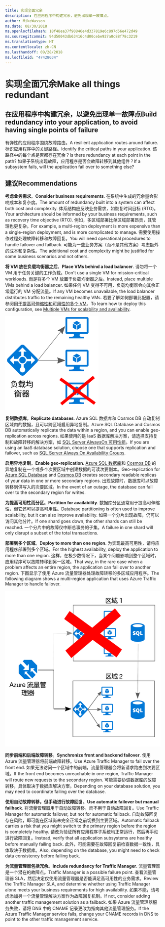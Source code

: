```yaml
---
title: 实现全面冗余
description: 在应用程序中构建冗余，避免出现单一故障点。
author: MikeWasson
ms.date: 08/30/2018
ms.openlocfilehash: 18f48ea37f90846e4d337819e6c897d56e472d49
ms.sourcegitcommit: 94d50043db63416c4d00cebe927a0c88f78c3219
ms.translationtype: HT
ms.contentlocale: zh-CN
ms.lasthandoff: 09/28/2018
ms.locfileid: "47428034"
---
```

# <a name="make-all-things-redundant"></a><span data-ttu-id="bc354-103">实现全面冗余</span><span class="sxs-lookup"><span data-stu-id="bc354-103">Make all things redundant</span></span>

## <a name="build-redundancy-into-your-application-to-avoid-having-single-points-of-failure"></a><span data-ttu-id="bc354-104">在应用程序中构建冗余，以避免出现单一故障点</span><span class="sxs-lookup"><span data-stu-id="bc354-104">Build redundancy into your application, to avoid having single points of failure</span></span>

<span data-ttu-id="bc354-105">有弹性的应用程序围绕故障路由。</span><span class="sxs-lookup"><span data-stu-id="bc354-105">A resilient application routes around failure.</span></span> <span data-ttu-id="bc354-106">标识应用程序中的关键路径。</span><span class="sxs-lookup"><span data-stu-id="bc354-106">Identify the critical paths in your application.</span></span> <span data-ttu-id="bc354-107">该路径中的每个点是否都存在冗余？</span><span class="sxs-lookup"><span data-stu-id="bc354-107">Is there redundancy at each point in the path?</span></span> <span data-ttu-id="bc354-108">如果子系统出现故障，应用程序是否会故障转移到其他组件？</span><span class="sxs-lookup"><span data-stu-id="bc354-108">If a subsystem fails, will the application fail over to something else?</span></span>

## <a name="recommendations"></a><span data-ttu-id="bc354-109">建议</span><span class="sxs-lookup"><span data-stu-id="bc354-109">Recommendations</span></span> 

<span data-ttu-id="bc354-110">**考虑业务需求**。</span><span class="sxs-lookup"><span data-stu-id="bc354-110">**Consider business requirements**.</span></span> <span data-ttu-id="bc354-111">在系统中生成的冗余量会影响成本和复杂度。</span><span class="sxs-lookup"><span data-stu-id="bc354-111">The amount of redundancy built into a system can affect both cost and complexity.</span></span> <span data-ttu-id="bc354-112">体系结构应反映业务需求，如恢复时间目标 (RTO)。</span><span class="sxs-lookup"><span data-stu-id="bc354-112">Your architecture should be informed by your business requirements, such as recovery time objective (RTO).</span></span> <span data-ttu-id="bc354-113">例如，多区域部署比单区域部署昂贵，其管理也更复杂。</span><span class="sxs-lookup"><span data-stu-id="bc354-113">For example, a multi-region deployment is more expensive than a single-region deployment, and is more complicated to manage.</span></span> <span data-ttu-id="bc354-114">需要使用操作过程处理故障转移和故障回复。</span><span class="sxs-lookup"><span data-stu-id="bc354-114">You will need operational procedures to handle failover and failback.</span></span> <span data-ttu-id="bc354-115">可能为一些业务方案（而不是其他方案）考虑额外的成本和复杂性。</span><span class="sxs-lookup"><span data-stu-id="bc354-115">The additional cost and complexity might be justified for some business scenarios and not others.</span></span>

<span data-ttu-id="bc354-116">**将 VM 放在负载均衡器之后**。</span><span class="sxs-lookup"><span data-stu-id="bc354-116">**Place VMs behind a load balancer**.</span></span> <span data-ttu-id="bc354-117">请勿将一个 VM 用于任务关键的工作负载。</span><span class="sxs-lookup"><span data-stu-id="bc354-117">Don't use a single VM for mission-critical workloads.</span></span> <span data-ttu-id="bc354-118">而是将多个 VM 放置于负载均衡器之后。</span><span class="sxs-lookup"><span data-stu-id="bc354-118">Instead, place multiple VMs behind a load balancer.</span></span> <span data-ttu-id="bc354-119">如果任何 VM 变得不可用，负载均衡器会向其余正常运行的 VM 分配流量。</span><span class="sxs-lookup"><span data-stu-id="bc354-119">If any VM becomes unavailable, the load balancer distributes traffic to the remaining healthy VMs.</span></span> <span data-ttu-id="bc354-120">若要了解如何部署此配置，请参阅[用于提高可伸缩性和可用性的多个 VM][multi-vm-blueprint]。</span><span class="sxs-lookup"><span data-stu-id="bc354-120">To learn how to deploy this configuration, see [Multiple VMs for scalability and availability][multi-vm-blueprint].</span></span>

![](./images/load-balancing.svg)

<span data-ttu-id="bc354-121">**复制数据库**。</span><span class="sxs-lookup"><span data-stu-id="bc354-121">**Replicate databases**.</span></span> <span data-ttu-id="bc354-122">Azure SQL 数据库和 Cosmos DB 自动复制区域内的数据，且可以跨区域启用异地复制。</span><span class="sxs-lookup"><span data-stu-id="bc354-122">Azure SQL Database and Cosmos DB automatically replicate the data within a region, and you can enable geo-replication across regions.</span></span> <span data-ttu-id="bc354-123">如果使用的是 IaaS 数据库解决方案，请选择支持复制和故障转移的解决方案，如 [SQL Server AlwaysOn 可用性组][sql-always-on]。</span><span class="sxs-lookup"><span data-stu-id="bc354-123">If you are using an IaaS database solution, choose one that supports replication and failover, such as [SQL Server Always On Availability Groups][sql-always-on].</span></span> 

<span data-ttu-id="bc354-124">**启用异地复制**。</span><span class="sxs-lookup"><span data-stu-id="bc354-124">**Enable geo-replication**.</span></span> <span data-ttu-id="bc354-125">[Azure SQL 数据库][sql-geo-replication]和 [Cosmos DB][cosmosdb-geo-replication] 的异地复制在一个或多个次要区域中创建数据的可读次要副本。</span><span class="sxs-lookup"><span data-stu-id="bc354-125">Geo-replication for [Azure SQL Database][sql-geo-replication] and [Cosmos DB][cosmosdb-geo-replication] creates secondary readable replicas of your data in one or more secondary regions.</span></span> <span data-ttu-id="bc354-126">出现故障时，数据库可以故障转移到供写入的次要区域。</span><span class="sxs-lookup"><span data-stu-id="bc354-126">In the event of an outage, the database can fail over to the secondary region for writes.</span></span>

<span data-ttu-id="bc354-127">**为提高可用性而分区**。</span><span class="sxs-lookup"><span data-stu-id="bc354-127">**Partition for availability**.</span></span> <span data-ttu-id="bc354-128">数据库分区通常用于提高可伸缩性，但它还可以提高可用性。</span><span class="sxs-lookup"><span data-stu-id="bc354-128">Database partitioning is often used to improve scalability, but it can also improve availability.</span></span> <span data-ttu-id="bc354-129">如果一个分片出现故障，仍可以访问其他分片。</span><span class="sxs-lookup"><span data-stu-id="bc354-129">If one shard goes down, the other shards can still be reached.</span></span> <span data-ttu-id="bc354-130">一个分片中的故障仅中断总事务的子集。</span><span class="sxs-lookup"><span data-stu-id="bc354-130">A failure in one shard will only disrupt a subset of the total transactions.</span></span> 

<span data-ttu-id="bc354-131">**部署到多个区域**。</span><span class="sxs-lookup"><span data-stu-id="bc354-131">**Deploy to more than one region**.</span></span> <span data-ttu-id="bc354-132">为实现最高可用性，请将应用程序部署到多个区域。</span><span class="sxs-lookup"><span data-stu-id="bc354-132">For the highest availability, deploy the application to more than one region.</span></span> <span data-ttu-id="bc354-133">这样，在极少数情况下，当某个问题影响到整个区域时，应用程序可以故障转移到另一区域。</span><span class="sxs-lookup"><span data-stu-id="bc354-133">That way, in the rare case when a problem affects an entire region, the application can fail over to another region.</span></span> <span data-ttu-id="bc354-134">下图显示了使用 Azure 流量管理器处理故障转移的多区域应用程序。</span><span class="sxs-lookup"><span data-stu-id="bc354-134">The following diagram shows a multi-region application that uses Azure Traffic Manager to handle failover.</span></span>

![](images/failover.svg)

<span data-ttu-id="bc354-135">**同步前端和后端故障转移**。</span><span class="sxs-lookup"><span data-stu-id="bc354-135">**Synchronize front and backend failover**.</span></span> <span data-ttu-id="bc354-136">使用 Azure 流量管理器将前端故障转移。</span><span class="sxs-lookup"><span data-stu-id="bc354-136">Use Azure Traffic Manager to fail over the front end.</span></span> <span data-ttu-id="bc354-137">如果无法访问一个区域中的前端，流量管理器会将新请求路由到次要区域。</span><span class="sxs-lookup"><span data-stu-id="bc354-137">If the front end becomes unreachable in one region, Traffic Manager will route new requests to the secondary region.</span></span> <span data-ttu-id="bc354-138">可能需要协调数据库的故障转移，具体取决于数据库解决方案。</span><span class="sxs-lookup"><span data-stu-id="bc354-138">Depending on your database solution, you may need to coordinate failing over the database.</span></span> 

<span data-ttu-id="bc354-139">**使用自动故障转移，但手动进行故障回复**。</span><span class="sxs-lookup"><span data-stu-id="bc354-139">**Use automatic failover but manual failback**.</span></span> <span data-ttu-id="bc354-140">将流量管理器用于自动故障转移，而不用于自动故障回复。</span><span class="sxs-lookup"><span data-stu-id="bc354-140">Use Traffic Manager for automatic failover, but not for automatic failback.</span></span> <span data-ttu-id="bc354-141">自动故障回复存在风险，即可能在区域尚未完全正常之前切换到主要区域。</span><span class="sxs-lookup"><span data-stu-id="bc354-141">Automatic failback carries a risk that you might switch to the primary region before the region is completely healthy.</span></span> <span data-ttu-id="bc354-142">请改为验证所有应用程序子系统均正常运行，然后再手动进行故障回复。</span><span class="sxs-lookup"><span data-stu-id="bc354-142">Instead, verify that all application subsystems are healthy before manually failing back.</span></span> <span data-ttu-id="bc354-143">此外，可能需要在故障回复前检查数据一致性，具体取决于数据库。</span><span class="sxs-lookup"><span data-stu-id="bc354-143">Also, depending on the database, you might need to check data consistency before failing back.</span></span>

<span data-ttu-id="bc354-144">**为流量管理器包括冗余**。</span><span class="sxs-lookup"><span data-stu-id="bc354-144">**Include redundancy for Traffic Manager**.</span></span> <span data-ttu-id="bc354-145">流量管理器是一个潜在的故障点。</span><span class="sxs-lookup"><span data-stu-id="bc354-145">Traffic Manager is a possible failure point.</span></span> <span data-ttu-id="bc354-146">查看流量管理器 SLA，然后决定仅使用流量管理器是否能满足高可用性的业务需求。</span><span class="sxs-lookup"><span data-stu-id="bc354-146">Review the Traffic Manager SLA, and determine whether using Traffic Manager alone meets your business requirements for high availability.</span></span> <span data-ttu-id="bc354-147">如果不能，请考虑添加另一个流量管理解决方案作为故障回复机制。</span><span class="sxs-lookup"><span data-stu-id="bc354-147">If not, consider adding another traffic management solution as a failback.</span></span> <span data-ttu-id="bc354-148">如果 Azure 流量管理器服务失败，请将 DNS 中的 CNAME 记录更改为指向其他流量管理服务。</span><span class="sxs-lookup"><span data-stu-id="bc354-148">If the Azure Traffic Manager service fails, change your CNAME records in DNS to point to the other traffic management service.</span></span>



<!-- links -->

[multi-vm-blueprint]: ../../reference-architectures/virtual-machines-windows/multi-vm.md

[cassandra]: https://cassandra.apache.org/
[cosmosdb-geo-replication]: /azure/cosmos-db/distribute-data-globally
[sql-always-on]: https://msdn.microsoft.com/library/hh510230.aspx
[sql-geo-replication]: /azure/sql-database/sql-database-geo-replication-overview
